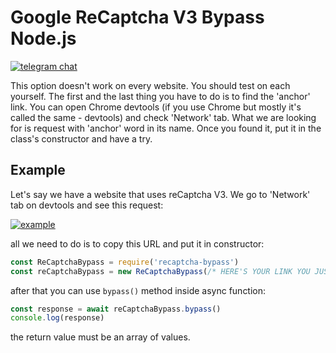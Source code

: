 # Google ReCaptcha V3 Bypass Node.js

[![telegram chat](https://img.shields.io/badge/Ask%20a%20Question-Telegram-blue)](https://t.me/vychs)

This option doesn't work on every website. You should test on each yourself. The first and the last thing you have to do is to find the 'anchor' link. You can open Chrome devtools (if you use Chrome but mostly it's called the same - devtools) and check 'Network' tab. What we are looking for is request with 'anchor' word in its name. Once you found it, put it in the class's constructor and have a try.

## Example
Let's say we have a website that uses reCaptcha V3. We go to 'Network' tab on devtools and see this request:

[![example](https://i.ibb.co/BnbZbHr/2022-10-04-21-17-50.jpg)](#)

all we need to do is to copy this URL and put it in constructor:

```javascript
const ReCaptchaBypass = require('recaptcha-bypass')
const reCaptchaBypass = new ReCaptchaBypass(/* HERE'S YOUR LINK YOU JUST COPIED */)
```

after that you can use `bypass()` method inside async function: 

```javascript
const response = await reCaptchaBypass.bypass()
console.log(response)
```

the return value must be an array of values.

